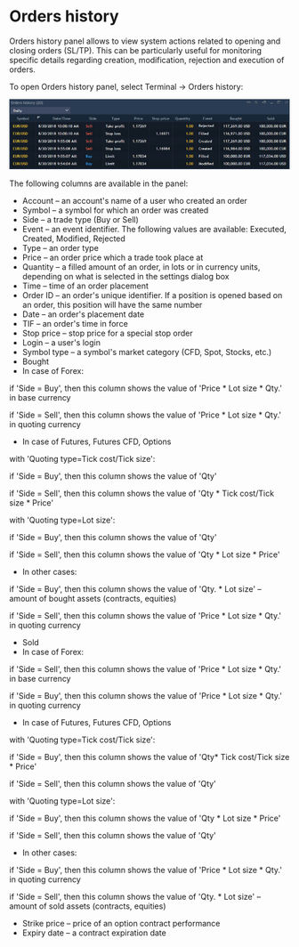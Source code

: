 # Orders history

Orders history panel allows to view system actions related to opening and closing orders \(SL/TP\). This can be particularly useful for monitoring specific details regarding creation, modification, rejection and execution of orders.

To open Orders history panel, select Terminal -&gt; Orders history:

![](../../.gitbook/assets/assets-2f-lmcqxhh2xadwpujcvxr-2f-lmqlw0asr9rz7ajckmt-2f-lmqmwnlr1cxwmiidxc4-2f1.png)

The following columns are available in the panel:

* Account – an account's name of a user who created an order
* Symbol – a symbol for which an order was created
* Side – a trade type \(Buy or Sell\)
* Event – an event identifier. The following values are available: Executed, Created, Modified, Rejected
* Type – an order type
* Price – an order price which a trade took place at
* Quantity – a filled amount of an order, in lots or in currency units, depending on what is selected in the settings dialog box
* Time – time of an order placement
* Order ID – an order's unique identifier. If a position is opened based on an order, this position will have the same number
* Date – an order's placement date
* TIF – an order's time in force
* Stop price – stop price for a special stop order
* Login – a user's login
* Symbol type – a symbol's market category \(CFD, Spot, Stocks, etc.\)
* Bought
* In case of Forex:

if 'Side = Buy', then this column shows the value of 'Price \* Lot size \* Qty.' in base currency

if 'Side = Sell', then this column shows the value of 'Price \* Lot size \* Qty.' in quoting currency

* In case of Futures, Futures CFD, Options

with 'Quoting type=Tick cost/Tick size':

if 'Side = Buy', then this column shows the value of 'Qty'

if 'Side = Sell', then this column shows the value of 'Qty \* Tick cost/Tick size \* Price'

with 'Quoting type=Lot size':

if 'Side = Buy', then this column shows the value of 'Qty'

if 'Side = Sell', then this column shows the value of 'Qty \* Lot size \* Price'

* In other cases:

if 'Side = Buy', then this column shows the value of 'Qty. \* Lot size' – amount of bought assets \(contracts, equities\)

if 'Side = Sell', then this column shows the value of 'Price \* Lot size \* Qty.' in quoting currency

* Sold
* In case of Forex:

if 'Side = Sell', then this column shows the value of 'Price \* Lot size \* Qty.' in base currency

if 'Side = Buy', then this column shows the value of 'Price \* Lot size \* Qty.' in quoting currency

* In case of Futures, Futures CFD, Options

with 'Quoting type=Tick cost/Tick size':

if 'Side = Buy', then this column shows the value of 'Qty\* Tick cost/Tick size \* Price'

if 'Side = Sell', then this column shows the value of 'Qty'

with 'Quoting type=Lot size':

if 'Side = Buy', then this column shows the value of 'Qty \* Lot size \* Price'

if 'Side = Sell', then this column shows the value of 'Qty'

* In other cases:

if 'Side = Buy', then this column shows the value of 'Price \* Lot size \* Qty.' in quoting currency

if 'Side = Sell', then this column shows the value of 'Qty. \* Lot size' – amount of sold assets \(contracts, equities\)

* Strike price – price of an option contract performance
* Expiry date – a contract expiration date

